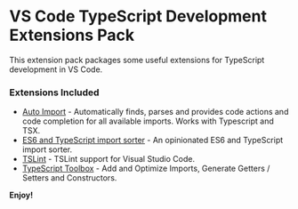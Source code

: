 # VS Code TypeScript Development Extensions Pack

This extension pack packages some useful extensions for TypeScript development in VS Code.

### Extensions Included

* [Auto Import](https://marketplace.visualstudio.com/items?itemName=steoates.autoimport) - Automatically finds, parses and provides code actions and code completion for all available imports. Works with Typescript and TSX.
* [ES6 and TypeScript import sorter](https://marketplace.visualstudio.com/items?itemName=nikolazaric.es6-typescript-import-sorter) - An opinionated ES6 and TypeScript import sorter.
* [TSLint](https://marketplace.visualstudio.com/items?itemName=ms-vscode.vscode-typescript-tslint-plugin) - TSLint support for Visual Studio Code.
* [TypeScript Toolbox](https://marketplace.visualstudio.com/items?itemName=DSKWRK.vscode-generate-getter-setter) - Add and Optimize Imports, Generate Getters / Setters and Constructors.

**Enjoy!**
